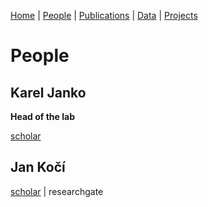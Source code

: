 [Home](index.html) | [People](people.html) | [Publications](publications.html) | [Data](data.html) | [Projects](projects.html)

# People
## Karel Janko
**Head of the lab**

[scholar](https://scholar.google.com/citations?user=azHnMBgAAAAJ&hl=en&oi=ao)

## Jan Kočí
[scholar](https://scholar.google.com/citations?user=T-A4CwMAAAAJ&hl=en&oi=sra) | researchgate
